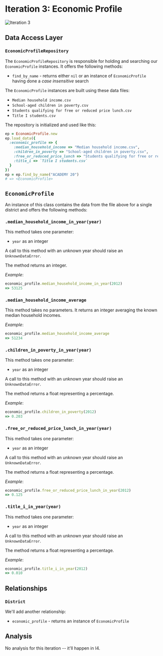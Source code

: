 # Iteration 3: Economic Profile

![Iteration 3](http://imgur.com/RYS8SJs.png)

## Data Access Layer

### `EconomicProfileRepository`

The `EconomicProfileRepository` is responsible for holding and searching our `EconomicProfile`
instances. It offers the following methods:

* `find_by_name` - returns either `nil` or an instance of `EconomicProfile` having done a *case insensitive* search

The `EconomicProfile` instances are built using these data files:

* `Median household income.csv`
* `School-aged children in poverty.csv`
* `Students qualifying for free or reduced price lunch.csv`
* `Title I students.csv`

The repository is initialized and used like this:

```ruby
ep = EconomicProfile.new
ep.load_data({
  :economic_profile => {
    :median_household_income => "Median household income.csv",
    :children_in_poverty => "School-aged children in poverty.csv",
    :free_or_reduced_price_lunch => "Students qualifying for free or reduced price lunch.csv",
    :title_i => `Title I students.csv`
  }
})
ep = ep.find_by_name("ACADEMY 20")
# => <EconomicProfile>
```

## `EconomicProfile`

An instance of this class contains the data from the file above for a single district and offers the following methods:

### `.median_household_income_in_year(year)`

This method takes one parameter:

* `year` as an integer

A call to this method with an unknown year should raise an `UnknownDataError`.

The method returns an integer.

*Example*:

```ruby
economic_profile.median_household_income_in_year(2012)
=> 53125

```

### `.median_household_income_average`

This method takes no parameters. It returns an integer averaging the known median household incomes.

*Example*:

```ruby
economic_profile.median_household_income_average
=> 51234
```

### `.children_in_poverty_in_year(year)`

This method takes one parameter:

* `year` as an integer

A call to this method with an unknown year should raise an `UnknownDataError`.

The method returns a float representing a percentage.

*Example*:

```ruby
economic_profile.children_in_poverty(2012)
=> 0.203
```

### `.free_or_reduced_price_lunch_in_year(year)`

This method takes one parameter:

* `year` as an integer

A call to this method with an unknown year should raise an `UnknownDataError`.

The method returns a float representing a percentage.

*Example*:

```ruby
economic_profile.free_or_reduced_price_lunch_in_year(2012)
=> 0.125
```

### `.title_i_in_year(year)`

This method takes one parameter:

* `year` as an integer

A call to this method with an unknown year should raise an `UnknownDataError`.

The method returns a float representing a percentage.

*Example*:

```ruby
economic_profile.title_i_in_year(2012)
=> 0.010
```

## Relationships

### `District`

We'll add another relationship:

* `economic_profile` - returns an instance of `EconomicProfile`

## Analysis

No analysis for this iteration -- it'll happen in I4.
